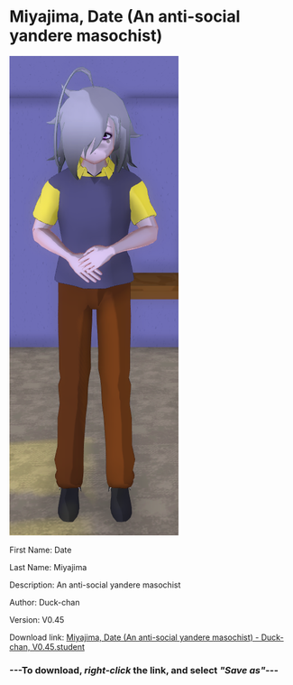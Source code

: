 # Miyajima, Date (An anti-social yandere masochist)

<img src = "https://raw.githubusercontent.com/Arbiter1223/Daigaku-Gurashi-Custom-Students/master/Students/Files/Miyajima%2C%20Date%20(An%20anti-social%20yandere%20masochist).png">

First Name: Date

Last Name: Miyajima

Description: An anti-social yandere masochist

Author: Duck-chan

Version: V0.45

Download link: <a href="https://raw.githubusercontent.com/Arbiter1223/Daigaku-Gurashi-Custom-Students/master/Students/Files/Miyajima%2C%20Date%20(An%20anti-social%20yandere%20masochist)%20-%20Duck-chan%2C%20V0.45.student">Miyajima, Date (An anti-social yandere masochist) - Duck-chan, V0.45.student</a>

### ---**To download, _right-click_ the link, and select _"Save as"_**---

